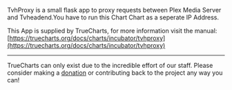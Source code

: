 TvhProxy is a small flask app to proxy requests between Plex Media Server and Tvheadend.You have to run this Chart Chart as a seperate IP Address.

This App is supplied by TrueCharts, for more information visit the manual: [https://truecharts.org/docs/charts/incubator/tvhproxy](https://truecharts.org/docs/charts/incubator/tvhproxy)

---

TrueCharts can only exist due to the incredible effort of our staff.
Please consider making a [donation](https://truecharts.org/docs/about/sponsor) or contributing back to the project any way you can!
